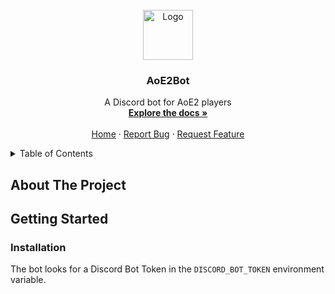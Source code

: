 <div id="top"></div>

<br />
<div align="center">
  <a href="TODO">
    <img src="images/logo.png" alt="Logo" width="80" height="80">
  </a>

  <h3 align="center">AoE2Bot</h3>

  <p align="center">
    A Discord bot for AoE2 players
    <br />
    <a href="https://github.com/nathanqthai/aoe2bot"><strong>Explore the docs »</strong></a>
    <br />
    <br />
    <a href="https://github.com/nathanqthai/aoe2bot">Home</a>
    ·
    <a href="https://github.com/nathanqthai/aoe2bot/issues">Report Bug</a>
    ·
    <a href="https://github.com/nathanqthai/aoe2bot/issues">Request Feature</a>
  </p>
</div>

<details>
  <summary>Table of Contents</summary>
  <ol>
    <li>
      <a href="#about-the-project">About The Project</a>
    </li>
    <li>
      <a href="#getting-started">Getting Started</a>
      <ul>
        <li><a href="#installation">Installation</a></li>
      </ul>
    </li>
  </ol>
</details>


## About The Project

## Getting Started

### Installation
The bot looks for a Discord Bot Token in the `DISCORD_BOT_TOKEN` environment variable.